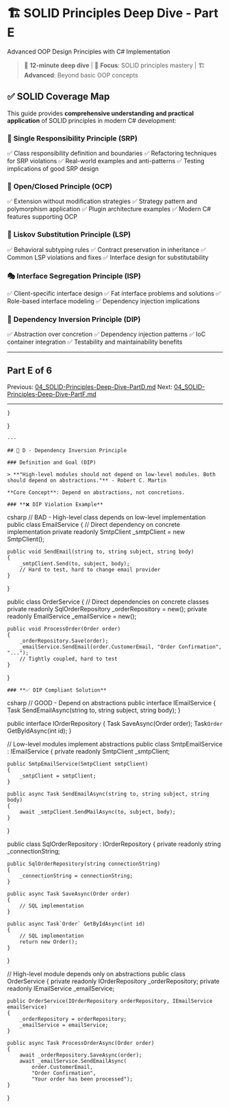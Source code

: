 # 🏗️ SOLID Principles Deep Dive - Part E

Advanced OOP Design Principles with C# Implementation

> 📖 **12-minute deep dive** | 🎯 **Focus**: SOLID principles mastery | 🏗️ **Advanced**: Beyond basic OOP concepts

## ✅ **SOLID Coverage Map**

This guide provides **comprehensive understanding and practical application** of SOLID principles in modern C# development:

### 🎯 **Single Responsibility Principle (SRP)**

✅ Class responsibility definition and boundaries 
✅ Refactoring techniques for SRP violations 
✅ Real-world examples and anti-patterns 
✅ Testing implications of good SRP design

### 🔐 **Open/Closed Principle (OCP)**

✅ Extension without modification strategies 
✅ Strategy pattern and polymorphism application 
✅ Plugin architecture examples 
✅ Modern C# features supporting OCP

### 🔄 **Liskov Substitution Principle (LSP)**

✅ Behavioral subtyping rules 
✅ Contract preservation in inheritance 
✅ Common LSP violations and fixes 
✅ Interface design for substitutability

### 🎭 **Interface Segregation Principle (ISP)**

✅ Client-specific interface design 
✅ Fat interface problems and solutions 
✅ Role-based interface modeling 
✅ Dependency injection implications

### 🔗 **Dependency Inversion Principle (DIP)**

✅ Abstraction over concretion 
✅ Dependency injection patterns 
✅ IoC container integration 
✅ Testability and maintainability benefits

---

## Part E of 6

Previous: [04_SOLID-Principles-Deep-Dive-PartD.md](04_SOLID-Principles-Deep-Dive-PartD.md)
Next: [04_SOLID-Principles-Deep-Dive-PartF.md](04_SOLID-Principles-Deep-Dive-PartF.md)

---

    }
}

    ---

    ## 🔗 D - Dependency Inversion Principle

    ### Definition and Goal (DIP)

    > **"High-level modules should not depend on low-level modules. Both should depend on abstractions."** - Robert C. Martin

    **Core Concept**: Depend on abstractions, not concretions.

    ### **❌ DIP Violation Example**
csharp
// BAD - High-level class depends on low-level implementation
public class EmailService
{
    // Direct dependency on concrete implementation
    private readonly SmtpClient _smtpClient = new SmtpClient();

    public void SendEmail(string to, string subject, string body)
    {
        _smtpClient.Send(to, subject, body);
        // Hard to test, hard to change email provider
    }
}

public class OrderService
{
    // Direct dependencies on concrete classes
    private readonly SqlOrderRepository _orderRepository = new();
    private readonly EmailService _emailService = new();

    public void ProcessOrder(Order order)
    {
        _orderRepository.Save(order);
        _emailService.SendEmail(order.CustomerEmail, "Order Confirmation", "...");
        // Tightly coupled, hard to test
    }
}

    ### **✅ DIP Compliant Solution**
csharp
// GOOD - Depend on abstractions
public interface IEmailService
{
    Task SendEmailAsync(string to, string subject, string body);
}

public interface IOrderRepository
{
    Task SaveAsync(Order order);
    Task`Order` GetByIdAsync(int id);
}

// Low-level modules implement abstractions
public class SmtpEmailService : IEmailService
{
    private readonly SmtpClient _smtpClient;

    public SmtpEmailService(SmtpClient smtpClient)
    {
        _smtpClient = smtpClient;
    }

    public async Task SendEmailAsync(string to, string subject, string body)
    {
        await _smtpClient.SendMailAsync(to, subject, body);
    }
}

public class SqlOrderRepository : IOrderRepository
{
    private readonly string _connectionString;

    public SqlOrderRepository(string connectionString)
    {
        _connectionString = connectionString;
    }

    public async Task SaveAsync(Order order)
    {
        // SQL implementation
    }

    public async Task`Order` GetByIdAsync(int id)
    {
        // SQL implementation
        return new Order();
    }
}

// High-level module depends only on abstractions
public class OrderService
{
    private readonly IOrderRepository _orderRepository;
    private readonly IEmailService _emailService;

    public OrderService(IOrderRepository orderRepository, IEmailService emailService)
    {
        _orderRepository = orderRepository;
        _emailService = emailService;
    }

    public async Task ProcessOrderAsync(Order order)
    {
        await _orderRepository.SaveAsync(order);
        await _emailService.SendEmailAsync(
            order.CustomerEmail,
            "Order Confirmation",
            "Your order has been processed");
    }
}

